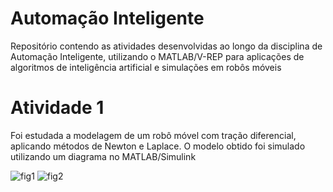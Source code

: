 # Automação Inteligente
Repositório contendo as atividades desenvolvidas ao longo da disciplina de Automação Inteligente, utilizando o MATLAB/V-REP para aplicações de algoritmos de inteligência artificial e simulações em robôs móveis

# Atividade 1
Foi estudada a modelagem de um robô móvel com tração diferencial, aplicando métodos de Newton e Laplace. O modelo obtido foi simulado utilizando um diagrama no MATLAB/Simulink

![fig1](https://user-images.githubusercontent.com/22371807/124190413-9daa4d00-da98-11eb-8cf3-1bbfe48d825c.PNG) ![fig2](https://user-images.githubusercontent.com/22371807/124190866-596b7c80-da99-11eb-8bfa-8b34fc5f9c26.PNG)





